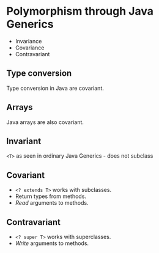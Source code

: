 # Polymorphism through Java Generics

+ Invariance
+ Covariance
+ Contravariant

## Type conversion

Type conversion in Java are covariant.

## Arrays

Java arrays are also covariant.

## Invariant

`<T>` as seen in ordinary Java Generics - does not subclass

## Covariant

+ `<? extends T>` works with subclasses.
+ Return types from methods.
+ *Read* arguments to methods.

## Contravariant

+ `<? super T>` works with superclasses.
+ *Write* arguments to methods.
